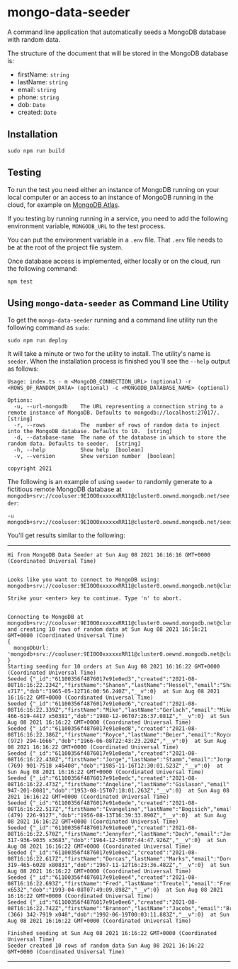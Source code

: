 # mongo-data-seeder

A command line application that automatically seeds a MongoDB database with random data.

The structure of the document that will be stored in the MongoDB database is:

* firstName: `string`
* lastName: `string`
* email: `string`
* phone: `string`
* dob: `Date`
* created: `Date`


## Installation
`sudo npm run build`

## Testing

To run the test you need either an instance of MongoDB running on your local computer or an access to an instance of MongoDB running in the cloud, for example on [MongoDB Atlas](https://cloud.mongodb.com/).

If you testing by running running in a service, you need to add the following environment variable, `MONGODB_URL` to the test process.

You can put the environment variable in a `.env` file. That `.env` file needs to be at the root of the project file system.

Once database access is implemented, either locally or on the cloud, run the following command:

`npm test`

## Using `mongo-data-seeder` as Command Line Utility

To get the `mongo-data-seeder` running and a command line utility run the following command as `sudo`:

`sudo npm run deploy`

It will take a minute or two for the utility to install. The utility's name is `seeder`. When the installation process is finished you'll see the `--help` output as follows:

```
Usage: index.ts - m <MongoDB_CONNECTION_URL> (optional) -r <ROWS_OF_RANDOM_DATA> (optional) -c <MONGODB_DATABASE_NAME> (optional)

Options:
  -u, --url-mongodb    The URL representing a connection string to a remote instance of MongoDB. Defaults to mongodb://localhost:27017/.  [string]
  -r, --rows           The  number of rows of random data to inject into the MongoDB database. Defaults to 10.  [string]
  -d, --database-name  The name of the database in which to store the random data. Defaults to seeder.  [string]
  -h, --help           Show help  [boolean]
  -v, --version        Show version number  [boolean]

copyright 2021

```

The following is an example of using `seeder` to randomly generate to a fictitious remote MongoDB database at `mongodb+srv://cooluser:9EI0O0xxxxxxRR11@cluster0.oewnd.mongodb.net/seeder`:

```
-u mongodb+srv://cooluser:9EI0O0xxxxxxRR11@cluster0.oewnd.mongodb.net/seeder
```

You'll get results similar to the following:

----

```
Hi from MongoDB Data Seeder at Sun Aug 08 2021 16:16:16 GMT+0000 (Coordinated Universal Time)


Looks like you want to connect to MongoDB using: mongodb+srv://cooluser:9EI0O0xxxxxxRR11@cluster0.oewnd.mongodb.net@cluster0.oewnd.mongodb.net/seeder. 

Strike your <enter> key to continue. Type 'n' to abort. 


Connecting to MongoDB at mongodb+srv://cooluser:9EI0O0xxxxxxRR11@cluster0.oewnd.mongodb.net@cluster0.oewnd.mongodb.net/seeder and creating 10 rows of random data at Sun Aug 08 2021 16:16:21 GMT+0000 (Coordinated Universal Time)
{
  mongoDbUrl: 'mongodb+srv://cooluser:9EI0O0xxxxxxRR11@cluster0.oewnd.mongodb.net@cluster0.oewnd.mongodb.net/seeder'
}
Starting seeding for 10 orders at Sun Aug 08 2021 16:16:22 GMT+0000 (Coordinated Universal Time)
Seeded {"_id":"61100356f4876017e91e0ed3","created":"2021-08-08T16:16:22.234Z","firstName":"Shanon","lastName":"Hessel","email":"Shanon.Hessel@brock.com","phone":"531.928.3642 x717","dob":"1965-05-12T16:00:56.240Z","__v":0}  at Sun Aug 08 2021 16:16:22 GMT+0000 (Coordinated Universal Time)
Seeded {"_id":"61100356f4876017e91e0ed6","created":"2021-08-08T16:16:22.339Z","firstName":"Mike","lastName":"Gerlach","email":"Mike.Gerlach@melissa.name","phone":"1-466-619-4417 x50381","dob":"1980-12-06T07:26:37.081Z","__v":0}  at Sun Aug 08 2021 16:16:22 GMT+0000 (Coordinated Universal Time)
Seeded {"_id":"61100356f4876017e91e0ed8","created":"2021-08-08T16:16:22.386Z","firstName":"Royce","lastName":"Beier","email":"Royce.Beier@stan.com","phone":"(972) 294-1666","dob":"1966-06-08T22:43:23.220Z","__v":0}  at Sun Aug 08 2021 16:16:22 GMT+0000 (Coordinated Universal Time)
Seeded {"_id":"61100356f4876017e91e0eda","created":"2021-08-08T16:16:22.430Z","firstName":"Jorge","lastName":"Stamm","email":"Jorge.Stamm@shane.name","phone":"(769) 901-7518 x46408","dob":"1985-11-16T12:30:01.523Z","__v":0}  at Sun Aug 08 2021 16:16:22 GMT+0000 (Coordinated Universal Time)
Seeded {"_id":"61100356f4876017e91e0edc","created":"2021-08-08T16:16:22.473Z","firstName":"Angeline","lastName":"Gislason","email":"Angeline.Gislason@zane.biz","phone":"1-947-201-8081","dob":"1953-08-15T07:18:01.263Z","__v":0}  at Sun Aug 08 2021 16:16:22 GMT+0000 (Coordinated Universal Time)
Seeded {"_id":"61100356f4876017e91e0ede","created":"2021-08-08T16:16:22.517Z","firstName":"Evangeline","lastName":"Bogisich","email":"Evangeline.Bogisich@wilburn.net","phone":"(479) 226-9127","dob":"1956-08-13T16:39:33.890Z","__v":0}  at Sun Aug 08 2021 16:16:22 GMT+0000 (Coordinated Universal Time)
Seeded {"_id":"61100356f4876017e91e0ee0","created":"2021-08-08T16:16:22.570Z","firstName":"Jennyfer","lastName":"Dach","email":"Jennyfer.Dach@ally.name","phone":"1-317-936-9035 x3683","dob":"1964-12-30T07:44:47.926Z","__v":0}  at Sun Aug 08 2021 16:16:22 GMT+0000 (Coordinated Universal Time)
Seeded {"_id":"61100356f4876017e91e0ee2","created":"2021-08-08T16:16:22.617Z","firstName":"Dorcas","lastName":"Marks","email":"Dorcas.Marks@karolann.com","phone":"1-319-465-6028 x80831","dob":"1967-11-12T16:23:36.482Z","__v":0}  at Sun Aug 08 2021 16:16:22 GMT+0000 (Coordinated Universal Time)
Seeded {"_id":"61100356f4876017e91e0ee4","created":"2021-08-08T16:16:22.693Z","firstName":"Fred","lastName":"Treutel","email":"Fred.Treutel@ludie.net","phone":"821.412.9112 x6532","dob":"1993-04-08T07:49:09.898Z","__v":0}  at Sun Aug 08 2021 16:16:22 GMT+0000 (Coordinated Universal Time)
Seeded {"_id":"61100356f4876017e91e0ee6","created":"2021-08-08T16:16:22.742Z","firstName":"Brannon","lastName":"Jacobs","email":"Brannon.Jacobs@prudence.info","phone":"(366) 342-7919 x048","dob":"1992-06-19T00:03:11.883Z","__v":0}  at Sun Aug 08 2021 16:16:22 GMT+0000 (Coordinated Universal Time)

Finished seeding at Sun Aug 08 2021 16:16:22 GMT+0000 (Coordinated Universal Time)
Seeder created 10 rows of random data Sun Aug 08 2021 16:16:22 GMT+0000 (Coordinated Universal Time)

```

----

